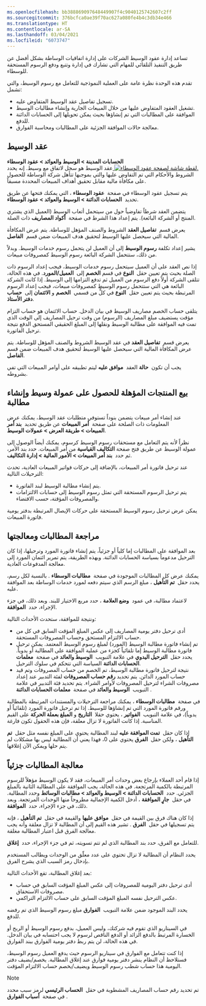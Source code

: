 ```yaml
---
ms.openlocfilehash: bb388869097648449907f4c9040125742607c2ff
ms.sourcegitcommit: 376bcfca0ae39f70ac627a080fe4b4c3db34e466
ms.translationtype: HT
ms.contentlocale: ar-SA
ms.lasthandoff: 03/04/2021
ms.locfileid: "6073747"
---
```

تساعد إدارة عقود الوسيط الشركات على إدارة اتفاقيات الوساطة بشكل أفضل عن طريق التنفيذ التلقائي للمهام التي تشارك في إدارة وتتبع ودفع الرسوم المستحقة للوسطاء.

تقدم هذه الوحدة نظرة عامة على العملية النموذجية للتعامل مع رسوم الوسيط، والتي تشمل:

-   تسجيل تفاصيل عقد الوسيط المتفاوض عليه.
-   تشغيل العقود المتفاوض عليها من خلال المبيعات الجارية وإنشاء مطالبات الوسيط.
-   الموافقة على المطالبات التي تم إنشاؤها بحيث يمكن تحويلها إلى الحسابات الدائنة للدفع.
-   معالجة حالات الموافقة الجزئية على المطالبات ومحاسبة الفوارق.

## <a name="broker-contract"></a>عقد الوسيط

**الحسابات المدينة > الوسيط والعوائد > عقود الوسطاء**
[ ![لقطة شاشة لصفحة عقود الوسطاء.](../media/broker-contracts.png) ](../media/broker-contracts.png#lightbox) عقد الوسيط هو سجل لاتفاق مع وسيط. إنه يحدد الشروط والأحكام التي تم التفاوض عليها والتي بموجبها تتأهل شركة الوساطة للحصول على مكافأة مالية مقابل تحقيق أهداف المبيعات المحددة مسبقاً.

يتم تسجيل عقود الوسطاء في صفحة  **عقود الوسطاء** ، التي يمكنك فتحها عن طريق تحديد  **الحسابات الدائنة > الوسيط والعوائد > عقود الوسطاء**.

يتضمن العقد شرطاً تفاوضياً حول من سيتحمل أتعاب الوسيط (العميل الذي يشتري المنتج أو الشركة البائعة).
يتم إعداد هذا الشرط في صفحة  **أكواد المصاريف** ذات الصلة.

يعرض قسم  **تفاصيل العقد** الشروط والصنف المؤهل للوساطة. يتم عرض المكافأة المالية التي سيحصل عليها الوسيط لتحقيق هدف المبيعات ضمن قسم  **الفاصل**.

يشير إعداد تكلفة **رسوم الوسيط** إلى أن العميل لن يتحمل رسوم خدمات الوسيط. وبدلاً من ذلك، ستتحمل الشركة البائعة رسوم الوسيط كمصروفات مبيعات.

إذا نص العقد على أن العميل سيتحمل رسوم خدمات الوسيط، فيجب إعداد الرسوم ذات الصلة بحيث يتم تعيين حقل  **النوع** في قسم **الخصم** إلى  **العميل/المورد**. في هذه الحالة، تتلقى الشركة أولاً دفع الرسوم من العميل ثم تدفع التزامها إلى الوسيط. إذا كانت الشركة البائعة هي التي ستتحمل رسوم الوسيط كمصروفات مبيعات، فيجب إعداد الرسوم المرتبطة بحيث يتم تعيين حقل  **النوع** في كلٍّ من قسمي  **الخصم** و **الائتمان** إلى  **حساب دفتر الأستاذ**.

يتلقى حساب الخصم مصاريف الوسيط في بيان الدخل. حساب الائتمان هو حساب التزام مؤقت يستضيف مبلغ المصاريف (الرسوم) من وقت ترحيل المصاريف إلى الوقت الذي تمت فيه الموافقة على مطالبة الوسيط ونقلها إلى المبلغ الحقيقي المستحق الدفع نتيجة ترحيل الفاتورة.

يعرض قسم  **تفاصيل العقد** في عقد الوسيط الشروط والصنف المؤهل للوساطة. يتم عرض المكافأة المالية التي سيحصل عليها الوسيط لتحقيق هدف المبيعات ضمن قسم **الفاصل**.

يجب أن تكون  **حالة** العقد  **موافق عليه** ليتم تطبيقه على أوامر المبيعات التي تفي بشروطه.

## <a name="sell-products-that-qualify-for-a-broker-commission-and-generate-a-claim"></a>بيع المنتجات المؤهلة للحصول على عمولة وسيط وإنشاء مطالبة 

عند إنشاء أمر مبيعات يتضمن بنوداً تستوفي متطلبات عقد الوسيط، يمكنك عرض المعلومات ذات الصلحة على صفحة  **أمر المبيعات** عن طريق تحديد  **بند أمر المبيعات > طريقة العرض > عمولات الوسيط**.

نظراً لأنه يتم التعامل مع مستحقات رسوم الوسيط كرسوم، يمكنك أيضاً الوصول إلى عمولة الوسيط عن طريق فتح صفحة **التكاليف القياسية** من أمر المبيعات. حدد بند الأمر، ثم حدد  **بند أمر المبيعات > الأمور المالية > إدارة التكاليف**.

عند ترحيل فاتورة أمر المبيعات، بالإضافة إلى حركات فواتير المبيعات العادية، تحدث الترحيلات التالية:

-   يتم إنشاء مطالبة الوسيط لبند الفاتورة.
-   يتم ترحيل الرسوم المستحقة التي تمثل رسوم الوسيط إلى حسابات الالتزامات والمصروفات المؤقتة، حسب الاقتضاء.

يمكن عرض ترحيل رسوم الوسيط المستحقة على حركات الإيصال المرتبطة بدفتر يومية فاتورة المبيعات.

## <a name="review-and-process-claims"></a>مراجعة المطالبات ومعالجتها 

بعد الموافقة على المطالبات إما كلياً أو جزئياً، يتم إنشاء فاتورة المورد وترحيلها، إذا كان الترحيل مدعوماً بسياسة الحسابات الدائنة. وبهذه الطريقة، يتم تمرير ائتمان المورد إلى معالجة المدفوعات العادية.

يمكنك عرض كل المطالبات الموجودة في صفحة  **مطالبات الوسطاء** . بالنسبة لكل رسم، يحدد حقل  **تم التأهيل** ، مبلغ الرسم الذي سيتم دفعه لمورد خدمات الوساطة بعد الموافقة عليه.

لاعتماد مطالبة، في عمود  **وضع العلامة** ، حدد مربع الاختيار للبند. وبعد ذلك، في جزء الإجراء، حدد  **الموافقة**.

ونتيجة للموافقة، ستحدث الأحداث التالية:

-   أدى ترحيل دفتر يومية المصاريف إلى عكس المبلغ المؤقت السابق في كل من حساب الالتزام المستحق وحساب المصروفات المستحقة.
-   تم إنشاء فاتورة مطالبة الوسيط (المورد) لمبلغ رسوم الوسيط المعتمد.
    يمكن ترحيل فاتورة مطالبة الوسيط إما تلقائياً كجزء من عملية الموافقة على المطالبة أو يدوياً. يحدد حقل  **الترحيل اليدوي** في علامة التبويب  **الوسيط والعائد** في صفحة  **معلمات الحسابات الدائنة** السياسة التي تتحكم في سلوك الترحيل.
-   نتيجة لترحيل فاتورة مطالبة الوسيط، تم الخصم من حساب المصروفات وتم قيد حساب المورد الدائن. يتم تحديد **رقم حساب المصروفات** لفئة التدبير عند إعداد مصروفات الشراء لترحيل المصروفات لأوامر الشراء. يتم تحديد فئة التدبير في علامة التبويب  **الوسيط والعائد** في صفحة  **معلمات الحسابات الدائنة** .

في صفحة  **مطالبات الوسطاء** ، يمكنك مراجعة الترحيلات والمستندات المرتبطة بالمطالبة ورقم فاتورة المورد التي تم إنشاؤها للوسيط. إذا تم ترحيل فاتورة المورد (تلقائياً أو يدوياً)، في علامة التبويب  **الفواتير** ، يحتوي حقلا  **التاريخ** و **المبلغ بعملة الحركة** على القيم المناسبة. إذا كانت الفاتورة لا تزال معلقة، فإن هذه الحقول تكون فارغة.

إذا كان حقل  **تمت الموافقة عليه** لبند المطالبة يحتوي على المبلغ نفسه مثل حقل  **تم التأهيل** ، ولكن حقل  **الفرق** يحتوي على 0، فهذا يعني أن المطالبة ليس بها مشكلات لم يتم حلها ويمكن الآن إغلاقها.

## <a name="partially-process-claims"></a>معالجة المطالبات جزئياً 

إذا قام أحد العملاء بإرجاع بعض وحدات أمر المبيعات، فقد لا يكون الوسيط مؤهلاً للرسوم المرتبطة بالكمية المرتجعة. في هذه الحالة، يجب الموافقة على المطالبة الثانية بالمبلغ الجزئي.
حدد  **الحسابات الدائنة > الوسيط والعوائد > مطالبات الوسائط** وحدد المطالبة. في حقل  **جارٍ الموافقة** ، أدخل الكمية الإجمالية مطروحاً منها الوحدات المرتجعة. وبعد ذلك، في جزء الإجراء، حدد  **الموافقة**.

إذا كان هناك فرق بين القيمة في حقل  **موافق عليها** والقيمة في حقل  **تم التأهيل** ، فإنه يتم تسجيلها في حقل  **الفرق** . تشير هذه القيم إلى أن المطالبة لا تزال معلقة وأنه يجب معالجة الفرق قبل اعتبار المطالبة مغلقة.

للتعامل مع الفرق، حدد بند المطالبة الذي لم تتم تسويته، ثم في جزء الإجراء، حدد  **إغلاق**.

يحدد النظام أن المطالبة لا تزال تحتوي على عدد معلّق من الوحدات ويطالب المستخدم بإدخال رمز السبب الذي يشرح الفرق.

بعد إغلاق المطالبة، تقع الأحداث التالية:

-   أدى ترحيل دفتر اليومية للمصروفات إلى عكس المبلغ المؤقت السابق في حساب مصروفات الاستحقاق.
-   عكس الترحيل نفسه المبلغ المؤقت السابق على حساب الالتزام التراكمي.

يحدد البند الموجود ضمن علامة التبويب  **الفوارق** مبلغ رسوم الوسيط الذي تم رفضه للدفع.

في السيناريو الذي تقوم فيه شركتك، وليس العميل، بدفع رسوم الوسيط أو الربح أو الخسارة المرتبط بالدفع الزائد أو الدفع الناقص لرسوم لا يجب احتسابه في بيان الدخل. في هذه الحالة، لن يتم ربط دفتر يومية الفوارق ببند الفوارق.

إذا كنت تتعامل مع الفوارق في سيناريو الرسوم حيث يدفع العميل رسوم الوسيط، فستلاحظ أن النظام ينشر دفتر يومية فوارق عند إغلاق المطالبة. يخصم/يضيف دفتر اليومية هذا حساب شطب رسوم الوسيط ويضيف/يخصم حساب الالتزام المؤقت.

> [!NOTE]
> تم تحديد رقم حساب المصاريف المشطوبة في حقل  **الحساب الرئيسي** لرمز سبب محدد في صفحة  **أسباب الفوارق** .
